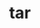 ---
category: 3-letters
denotation: null
name: tar
reference_link: https://www.etymonline.com/word/tar
root_language: null
root_name: null
title: tar
type: free
word_sums:
- respelling: tar
  sum: 'Tar + '
---